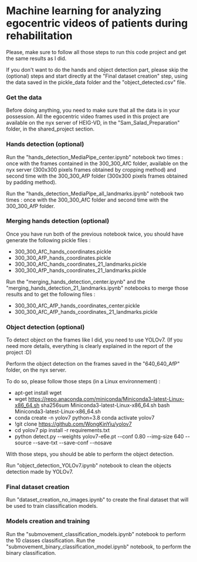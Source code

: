 # Machine learning for analyzing egocentric videos of patients during rehabilitation

Please, make sure to follow all those steps to run this code project and get the same results as I did.

If you don't want to do the hands and object detection part, please skip the (optional) steps and start directly at the "Final dataset creation" step, using the data saved in the pickle_data folder and the "object_detected.csv" file.

### Get the data
Before doing anything, you need to make sure that all the data is in your possession. All the egocentric video frames used in this project are available on the nyx server of HEIG-VD, in the "Sam_Salad_Preparation" folder, in the shared_project section.

### Hands detection (optional)
Run the "hands_detection_MediaPipe_center.ipynb" notebook two times : once with the frames contained in the 300_300_AfC folder, available on the nyx server (300x300 pixels frames obtained by cropping method) and second time with the 300_300_AfP folder (300x300 pixels frames obtained by padding method).

Run the "hands_detection_MediaPipe_all_landmarks.ipynb" notebook two times : once with the 300_300_AfC folder and second time with the 300_300_AfP folder.

### Merging hands detection (optional)
Once you have run both of the previous notebook twice, you should have generate the following pickle files :

  - 300_300_AfC_hands_coordinates.pickle
  - 300_300_AfP_hands_coordinates.pickle
  - 300_300_AfC_hands_coordinates_21_landmarks.pickle
  - 300_300_AfP_hands_coordinates_21_landmarks.pickle

Run the "merging_hands_detection_center.ipynb" and the "merging_hands_detection_21_landmarks.ipynb" notebooks to merge those results and to get the following files :

  - 300_300_AfC_AfP_hands_coordinates_center.pickle
  - 300_300_AfC_AfP_hands_coordinates_21_landmarks.pickle

### Object detection (optional)
To detect object on the frames like I did, you need to use YOLOv7. (If you need more details, everything is clearly explained in the report of the project :D)

Perform the object detection on the frames saved in the "640_640_AfP" folder, on the nyx server.

To do so, please follow those steps (in a Linux environnement) :
  - apt-get install wget
  - wget https://repo.anaconda.com/miniconda/Miniconda3-latest-Linux-x86_64.sh
    sha256sum Miniconda3-latest-Linux-x86_64.sh
    bash Miniconda3-latest-Linux-x86_64.sh
  - conda create -n yolov7 python=3.8
    conda activate yolov7
  - !git clone https://github.com/WongKinYiu/yolov7
  - cd yolov7
    pip install -r requirements.txt
  - python detect.py --weights yolov7-e6e.pt --conf 0.80 --img-size 640 --source  --save-txt --save-conf --nosave

With those steps, you should be able to perform the object detection.

Run "object_detection_YOLOv7.ipynb" notebook to clean the objects detection made by YOLOv7.

### Final dataset creation
Run "dataset_creation_no_images.ipynb" to create the final dataset that will be used to train classification models.

### Models creation and training
Run the "submovement_classification_models.ipynb" notebook to perform the 10 classes classification.
Run the "submovement_binary_classification_model.ipynb" notebook, to perform the binary classification.
